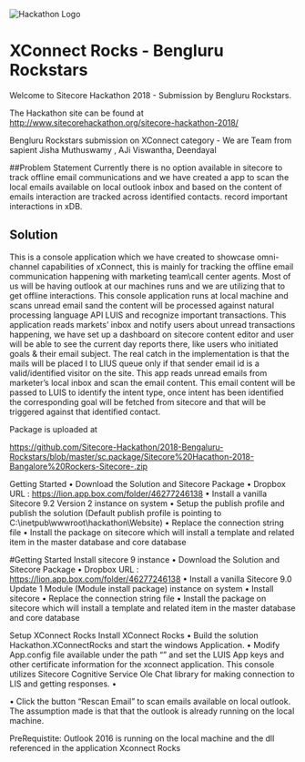 ![Hackathon Logo](documentation/images/hackathon.png?raw=true "Hackathon Logo")

# XConnect Rocks - Bengluru Rockstars

Welcome to Sitecore Hackathon 2018 - Submission by Bengluru Rockstars.

The Hackathon site can be found at http://www.sitecorehackathon.org/sitecore-hackathon-2018/

Bengluru Rockstars submission on XConnect category -  We are  Team from sapient Jisha Muthuswamy , AJi Viswantha, Deendayal



##Problem Statement
Currently there is no option available in sitecore to track offline email communications and we have created a app to scan the local emails available on local outlook inbox and based on the content of emails interaction are tracked across identified contacts. record important interactions in xDB. 

## Solution 
This is a console application which we have created to showcase omni-channel capabilities of xConnect, this is mainly for tracking the offline email communication happening with marketing team\call center agents. Most of us will be having outlook at our machines runs and we are utilizing that to get offline interactions. This console application runs at local machine and scans unread email sand the content will be processed against natural processing language API LUIS and recognize important transactions.   This application reads markets’ inbox and notify users about unread transactions happening, we have set up a dashboard on sitecore content editor and user will be able to see the current day reports there, like users who initiated goals & their email subject. The real catch in the implementation is that the mails will be placed I to LIUS queue only if that sender email id is a valid/identified visitor on the site.  This app reads unread emails from marketer’s local inbox and scan the email content. This email content will be passed to LUIS to identify the intent type, once intent has been identified the corresponding goal will be fetched from sitecore and that will be triggered against that identified contact. 

Package is uploaded at 

https://github.com/Sitecore-Hackathon/2018-Bengaluru-Rockstars/blob/master/sc.package/Sitecore%20Hacathon-2018-Bangalore%20Rockers-Sitecore-.zip

Getting Started
•	Download the Solution and Sitecore Package 
•	Dropbox URL : https://lion.app.box.com/folder/46277246138
•	Install a vanilla Sitecore 9.2 Version 2 instance on system
•	Setup the publish profile and publish the solution (Default publish profile is pointing to C:\inetpub\wwwroot\hackathon\Website)
•	Replace the connection string file
•	Install the package on sitecore which will install a template and related item in the master database and core database

#Getting Started
Install sitecore 9 instance
•	Download the Solution and Sitecore Package 
•	Dropbox URL : https://lion.app.box.com/folder/46277246138
•	Install a vanilla Sitecore 9.0 Update 1 Module (Module install package) instance on system
•	Install sitecore 
•	Replace the connection string file
•	Install the package on sitecore which will install a template and related item in the master database and core database

Setup XConnect Rocks 
Install XConnect Rocks 
•	Build the solution Hackathon.XConnectRocks and start the windows Application.
•	Modify App.config file available under the path “” and set the LUIS App keys and  other certificate information for the xconnect application. This console utilizes Sitecore Cognitive Service Ole Chat library for making connection to LIS and getting responses. 
•	

<add key="CognitiveService.OleChat.LUISAppUrl" value="https://westus.api.cognitive.microsoft.com/luis/v2.0/apps" />
    <add key="CognitiveService.OleChat.OleAppId" value="4590b630-2880-45e9-9dd1-13bdcc7b0093" />
    <add key="CognitiveService.OleChat.OleAppkey" value="13a3cf2af855495fbefe916a24de362e" />
    <add key="xConnectCertificate" value="StoreName=My;StoreLocation=LocalMachine;FindType=FindByThumbprint;FindValue=9EE7C4BA97D87E31F0300F2E1EAEC7E0BD7CC144" />
    <add key="xConnectClient" value="https://xp091.xconnect/" />
    <add key="APIToTriggerGoals" value="https://xp091.xconnect/" />


•	 Click the button “Rescan Email” to scan emails available on local outlook. The assumption made is that that the outlook is already running on the local machine. 
 
PreRequistite: Outlook 2016 is running on the local machine and the dll referenced in the application Xconnect Rocks


